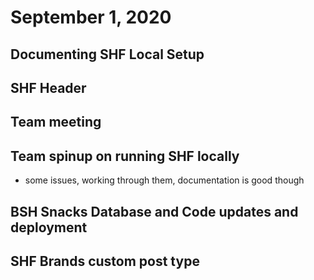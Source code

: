 # September 1, 2020

## Documenting SHF Local Setup

## SHF Header

## Team meeting

## Team spinup on running SHF locally
- some issues, working through them, documentation is good though

## BSH Snacks Database and Code updates and deployment

## SHF Brands custom post type
